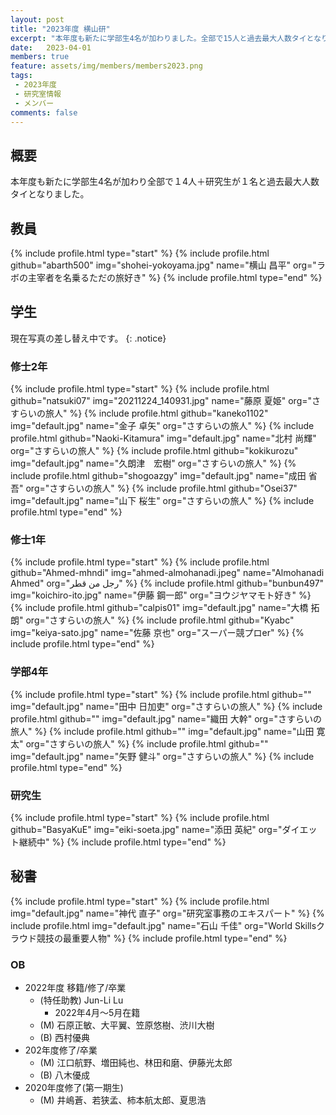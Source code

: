 ```yaml
---
layout: post
title: "2023年度 横山研"
excerpt: "本年度も新たに学部生4名が加わりました。全部で15人と過去最大人数タイとなりました。"
date:   2023-04-01
members: true
feature: assets/img/members/members2023.png
tags: 
 - 2023年度
 - 研究室情報
 - メンバー
comments: false
---
```

## 概要

本年度も新たに学部生4名が加わり全部で１4人＋研究生が１名と過去最大人数タイとなりました。<br>

## 教員

{% include profile.html type="start" %}
    {% include profile.html github="abarth500" img="shohei-yokoyama.jpg" name="横山 昌平" org="ラボの主宰者を名乗るただの旅好き" %}
{% include profile.html type="end" %}

## 学生

現在写真の差し替え中です。
{: .notice}

### 修士2年

{% include profile.html type="start" %}
    {% include profile.html github="natsuki07" img="20211224_140931.jpg" name="藤原 夏姫" org="さすらいの旅人" %}
    {% include profile.html github="kaneko1102" img="default.jpg" name="金子 卓矢" org="さすらいの旅人" %}
    {% include profile.html github="Naoki-Kitamura" img="default.jpg" name="北村 尚輝" org="さすらいの旅人" %}
    {% include profile.html github="kokikurozu" img="default.jpg" name="久朗津　宏樹" org="さすらいの旅人" %}
    {% include profile.html github="shogoazgy" img="default.jpg" name="成田 省吾" org="さすらいの旅人" %}
    {% include profile.html github="Osei37" img="default.jpg" name="山下 桜生" org="さすらいの旅人" %}
{% include profile.html type="end" %}
### 修士1年

{% include profile.html type="start" %}
    {% include profile.html github="Ahmed-mhndi" img="ahmed-almohanadi.jpeg" name="Almohanadi Ahmed" org="رجل من قطر" %}
    {% include profile.html github="bunbun497" img="koichiro-ito.jpg" name="伊藤 鋼一郎" org="ヨウジヤマモト好き" %}
    {% include profile.html github="calpis01" img="default.jpg" name="大橋 拓朗" org="さすらいの旅人" %}
    {% include profile.html github="Kyabc" img="keiya-sato.jpg" name="佐藤 京也" org="スーパー競プロer" %}
{% include profile.html type="end" %}

### 学部4年

{% include profile.html type="start" %}
    {% include profile.html github="" img="default.jpg" name="田中 日加吏" org="さすらいの旅人" %}
    {% include profile.html github="" img="default.jpg" name="織田 大幹" org="さすらいの旅人" %}
    {% include profile.html github="" img="default.jpg" name="山田 寛太" org="さすらいの旅人" %}
    {% include profile.html github="" img="default.jpg" name="矢野 健斗" org="さすらいの旅人" %}
{% include profile.html type="end" %}

### 研究生

{% include profile.html type="start" %}
    {% include profile.html github="BasyaKuE" img="eiki-soeta.jpg" name="添田 英紀" org="ダイエット継続中" %}
    <!-- {% include profile.html github="yu-bonn" img="default.jpg" name="西村 優典" org="さすらいの旅人" %} -->
{% include profile.html type="end" %}

## 秘書

{% include profile.html type="start" %}
    {% include profile.html img="default.jpg" name="神代 直子" org="研究室事務のエキスパート" %}
    {% include profile.html img="default.jpg" name="石山 千佳" org="World Skillsクラウド競技の最重要人物" %}
{% include profile.html type="end" %}

### OB

* 2022年度 移籍/修了/卒業
    * (特任助教) Jun-Li Lu
        * 2022年4月～5月在籍
    * (M) 石原正敏、大平翼、笠原悠樹、渋川大樹
    * (B) 西村優典
* 202年度修了/卒業
    * (M) 江口航野、増田純也、林田和磨、伊藤光太郎
    * (B) 八木優成
* 2020年度修了(第一期生)
    * (M) 井嶋蒼、若狭孟、柿本航太郎、夏思浩
